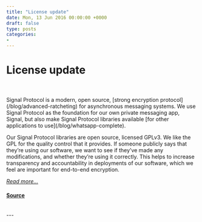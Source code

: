 ```yaml
---
title: "License update"
date: Mon, 13 Jun 2016 00:00:00 +0000
draft: false
type: posts
categories: 
- 
---
```

# License update

<br/>

<br/>
Signal Protocol is a modern, open source, [strong encryption protocol](/blog/advanced-ratcheting) for asynchronous messaging systems. We use Signal Protocol as the foundation for our own private messaging app, Signal, but also make Signal Protocol libraries available [for other applications to use](/blog/whatsapp-complete).

Our Signal Protocol libraries are open source, licensed GPLv3. We like the GPL for the quality control that it provides. If someone publicly says that they’re using our software, we want to see if they’ve made any modifications, and whether they’re using it correctly. This helps to increase transparency and accountability in deployments of our software, which we feel are important for end-to-end encryption.

[_Read more..._](https://signal.org/blog/license-update/)

#### [Source](https://signal.org/blog/license-update/)

<br/>
---
